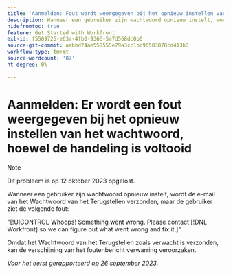 ```yaml
---
title: 'Aanmelden: Fout wordt weergegeven bij het opnieuw instellen van het wachtwoord, hoewel de handeling is gelukt'
description: Wanneer een gebruiker zijn wachtwoord opnieuw instelt, wordt de e-mail van het Wachtwoord van het Terugstellen verzonden, maar de gebruiker ziet een fout.
hidefromtoc: true
feature: Get Started with Workfront
exl-id: f5509725-e63a-4fb0-9366-5a7d568dc0b0
source-git-commit: aabbd74ae558555e79a3cc1bc96583878cd413b3
workflow-type: tm+mt
source-wordcount: '87'
ht-degree: 0%

---
```


# Aanmelden: Er wordt een fout weergegeven bij het opnieuw instellen van het wachtwoord, hoewel de handeling is voltooid

>[!NOTE]
>
>Dit probleem is op 12 oktober 2023 opgelost.

Wanneer een gebruiker zijn wachtwoord opnieuw instelt, wordt de e-mail van het Wachtwoord van het Terugstellen verzonden, maar de gebruiker ziet de volgende fout:

&quot;[!UICONTROL Whoops! Something went wrong. Please contact [!DNL Workfront] so we can figure out what went wrong and fix it.]&quot;

Omdat het Wachtwoord van het Terugstellen zoals verwacht is verzonden, kan de verschijning van het foutenbericht verwarring veroorzaken.

_Voor het eerst gerapporteerd op 26 september 2023._
